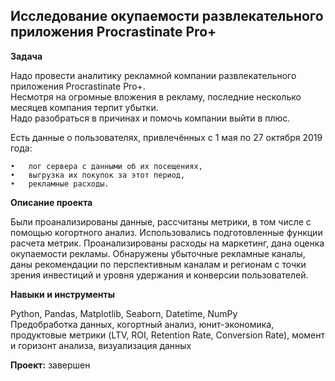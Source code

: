 
## Исследование окупаемости развлекательного приложения Procrastinate Pro+  


**Задача**    

Надо провести аналитику рекламной компании развлекательного приложения Procrastinate Pro+.  
Несмотря на огромные вложения в рекламу, последние несколько месяцев компания терпит убытки.  
Надо разобраться в причинах и помочь компании выйти в плюс.  

Есть данные о пользователях, привлечённых с 1 мая по 27 октября 2019 года:  
    
    •	лог сервера с данными об их посещениях,
    •	выгрузка их покупок за этот период,
    •	рекламные расходы.   


**Описание проекта**   

Были проанализированы данные, рассчитаны метрики, в том числе с помощью когортного анализ. Использовались подготовленные функции расчета метрик. Проанализированы расходы на маркетинг, дана оценка окупаемости рекламы. Обнаружены убыточные рекламные каналы, даны рекомендации по перспективным каналам и регионам с точки зрения инвестиций и уровня удержания и конверсии пользователей.       


**Навыки и инструменты**     

Python, Pandas, Matplotlib, Seaborn, Datetime, NumPy  
Предобработка данных, когортный анализ, юнит-экономика, продуктовые метрики (LTV, ROI, Retention Rate, Conversion Rate), момент и горизонт анализа, визуализация данных  


**Проект:** завершен


